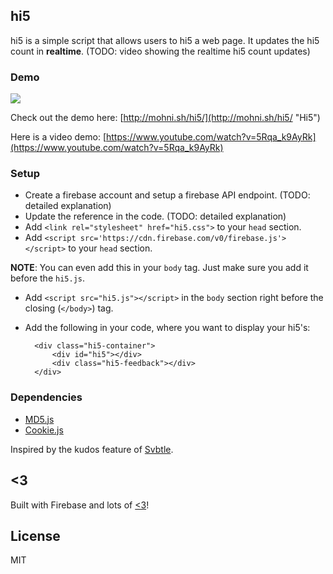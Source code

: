 ## hi5

hi5 is a simple script that allows users to hi5 a web page. It updates the hi5 count in **realtime**. (TODO: video showing the realtime hi5 count updates)

### Demo

[![](http://i.imgur.com/f6xS0Pk.png)](http://mohni.sh/hi5/ "Hi5")

Check out the demo here: [http://mohni.sh/hi5/](http://mohni.sh/hi5/ "Hi5")

Here is a video demo: [https://www.youtube.com/watch?v=5Rqa_k9AyRk](https://www.youtube.com/watch?v=5Rqa_k9AyRk)

### Setup

- Create a firebase account and setup a firebase API endpoint. (TODO: detailed explanation)
- Update the reference in the code. (TODO: detailed explanation)
- Add `<link rel="stylesheet" href="hi5.css">` to your `head` section.
- Add `<script src='https://cdn.firebase.com/v0/firebase.js'></script>` to your `head` section.

**NOTE**: You can even add this in your `body` tag. Just make sure you add it before the `hi5.js`.

- Add `<script src="hi5.js"></script>` in the `body` section right before the closing (`</body>`) tag.
- Add the following in your code, where you want to display your hi5's:


		<div class="hi5-container">
  			<div id="hi5"></div>
		    <div class="hi5-feedback"></div>
		</div>


### Dependencies

- [MD5.js](http://www.myersdaily.org/joseph/javascript/md5-text.html)
- [Cookie.js](https://github.com/js-coder/cookie.js)

Inspired by the kudos feature of [Svbtle](http://svbtle.com).

## <3

Built with Firebase and lots of [<3](http://twitter.com/arrowgunz)!

## License

MIT
